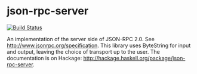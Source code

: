 json-rpc-server
===============
[![Build Status](https://travis-ci.org/grayjay/json-rpc-server.svg?branch=master)](https://travis-ci.org/grayjay/json-rpc-server)

An implementation of the server side of JSON-RPC 2.0. See <http://www.jsonrpc.org/specification>. This library uses ByteString for input and output, leaving the choice of transport up to the user. The documentation is on Hackage: <http://hackage.haskell.org/package/json-rpc-server>.
